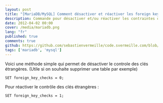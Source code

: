 ```yaml
---
layout: post
title: "[MariaDB/MySQL] Comment désactiver et réactiver les foreign keys"
description: Commande pour désactiver et/ou réactiver les contraintes de clés étrangères dans une base de données MariaDB ou MySQL
date: 2012-04-02 00:00
cover: /media/mariadb.png
lang: "fr"
published: true
comments: true
github: https://github.com/sebastienvermeille/code.svermeille.com/blob/master/src/content/Databases/desactiver-les-foreign-keys-sur-mariadb-ou-mysql.md
tags: ['mariadb', 'mysql']
---
```


Voici une méthode simple qui permet de désactiver le controle des clés étrangères. (Utile si on souhaite supprimer une table par exemple)

~~~
SET foreign_key_checks = 0;
~~~



Pour réactiver le contrôle des clés étrangères :
~~~
SET foreign_key_checks = 1;
~~~